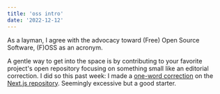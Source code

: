 ```yaml
---
title: 'oss intro'
date: '2022-12-12'
---
```


As a layman, I agree with the advocacy toward (Free) Open Source Software, (F)OSS as an acronym. 

A gentle way to get into the space is by contributing to your favorite project's open repository focusing on something small like an editorial correction. I did so this past week: I made a [one-word correction](https://github.com/vercel/next.js/pull/43766#event-8009538581) on the [Next.js repository](https://github.com/vercel/next.js). Seemingly excessive but a good starter.